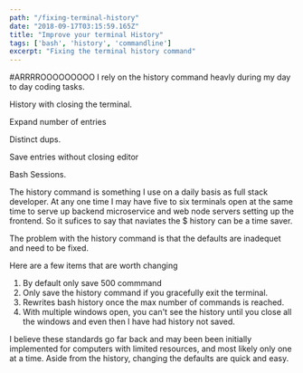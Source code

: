 ```yaml
---
path: "/fixing-terminal-history"
date: "2018-09-17T03:15:59.165Z"
title: "Improve your terminal History"
tags: ['bash', 'history', 'commandline']
excerpt: "Fixing the terminal history command"
---
```


#ARRRROOOOOOOOO
I rely on the history command heavly during my day to day coding tasks.  

History with closing the terminal.

Expand number of entries

Distinct dups.

Save entries without closing editor

Bash Sessions.

The history command is something I use on a daily basis as full stack developer.  At any one time I may have five to six terminals open at the same time to serve up backend microservice and web node servers setting up the frontend.  So it sufices to say that naviates the $ history can be a time saver.   

The problem with the history command is that the defaults are inadequet and need to be fixed.

Here are a few items that are worth changing

1. By default only save 500 commmand
2. Only save the history command if you gracefully exit the terminal. 
3. Rewrites bash history once the max number of commands is reached.
4. With multiple windows open, you can't see the history until you close all the windows and even then I have had history not saved.

I believe these standards go far back and may been been initially implemented for computers with limited resources, and most likely only one at a time. Aside from the history, changing the defaults are quick and easy.




